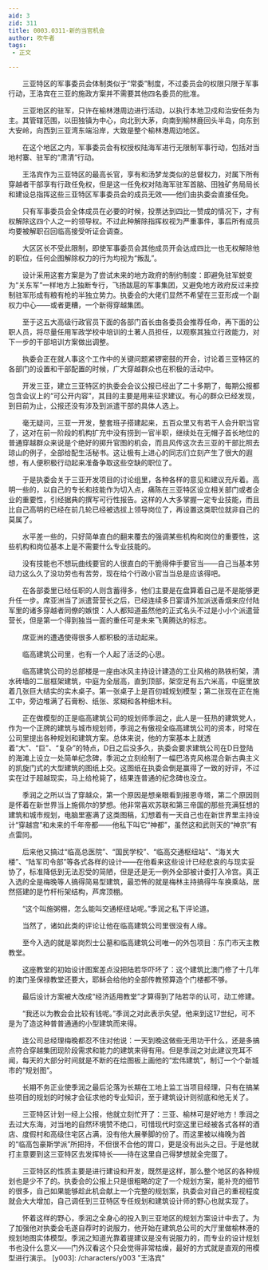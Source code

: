 ```yaml
---
aid: 3
zid: 311
title: 0003.0311-新的当官机会
author: 吹牛者
tags: 
 - 正文

---
```




　　三亚特区的军事委员会体制类似于“常委”制度，不过委员会的权限只限于军事行动，王洛宾在三亚的施政方案并不需要其他四名委员的批准。

　　三亚地区的驻军，只许在榆林港周边进行活动，以执行本地卫戍和治安任务为主。其管辖范围，以田独镇为中心，向北到大茅，向南到榆林鹿回头半岛，向东到大安岭，向西到三亚湾东端沿岸，大致是整个榆林港周边地区。

　　在这个地区之内，军事委员会有权授权陆海军进行无限制军事行动，包括对当地村寨、驻军的“肃清”行动。

　　王洛宾作为三亚特区的最高长官，享有和汤梦龙类似的总督权力，对属下所有穿越者干部享有行政任免权，但是这一任免权对陆海军驻军首脑、田独矿务局局长和建设总指挥这些三亚特区军事委员会的成员无效——他们由执委会直接任免。

　　只有军事委员会全体成员在必要的时候，投票达到四比一赞成的情况下，才有权解除这四个人之一的领导权。不过此种解除指挥权视为严重事件，事后所有成员均要被解职召回临高接受听证会调查。

　　大区区长不受此限制，即使军事委员会其他成员开会达成四比一也无权解除他的职位，任何企图解除权力的行为均视为“叛乱”。

　　设计采用这套方案是为了尝试未来的地方政府的制约制度：即避免驻军蜕变为“关东军”一样地方上独断专行，飞扬跋扈的军事集团，又避免地方政府反过来控制驻军形成有粮有枪的半独立势力。执委会的大佬们显然不希望在三亚形成一个副权力中心——或者更糟，一个新得穿越集团。

　　至于这五大高级行政官员下面的各部门首长由各委员会推荐任命，再下面的公职人员，将尽量任用军政学校中培训的土著人员担任，以观察其独立行政能力，对下一步的干部培训方案做出调整。

　　执委会正在就人事这个工作中的关键问题紧锣密鼓的开会，讨论着三亚特区的各部门的设置和干部配置的时候，广大穿越群众也在积极的活动中。

　　开发三亚，建立三亚特区的执委会会议公报已经出了二十多期了，每期公报都包含会议上的“可公开内容”，其目的主要是用来征求建议。有心的群众已经发现，到目前为止，公报还没有涉及到派遣干部的具体人选上。

　　毫无疑问，三亚一开发，整套班子搭建起来，五百众里又有若干人会升职当官了，这对在前一阶段的机构扩充中没有捞到一官半职，继续处在无帽子首长地位的普通穿越群众来说是个绝好的掷升官图的机会，而且风传这次去三亚的干部比照去琼山的例子，全部给配生活秘书。这让极有上进心的同志们立刻产生了很大的遐想，有人便积极行动起来准备争取这些空缺的职位了。

　　于是执委会关于三亚开发项目的讨论组里，各种各样的意见和建议充斥着。高明一些的，以自己的专长和技能作为切入点，痛陈在三亚特区设立相关部门或者企业的重要性，引经据典的撰写可行性报告。这样的人大多掌握一定专业技能，而且比自己高明的已经在前几轮已经被选拔上领导岗位了，再设置这类职位就非自己的莫属了。

　　水平差一些的，只好简单直白的翻来覆去的强调某些机构和岗位的重要性，这些机构和岗位基本上是不需要什么专业技能的。

　　没有技能也不想玩曲线要官的人很直白的干脆得伸手要官当——自己当基本劳动力这么久了没功劳也有苦劳，现在给个行政小官当当总是应该得吧。

　　在各部委里已经任职的人则含蓄得多，他们主要是在盘算着自己是不是能够更升任一步。席亚洲当了派遣营营长之后，已经连续多日宴请外加派送香烟来应付陆军里的诸多穿越者同僚的嫉恨：人人都知道虽然他的正式名头不过是小小个派遣营营长，但是第一个得到独当一面的重任可是未来飞黄腾达的标志。

　　席亚洲的遭遇使得很多人都积极的活动起来。

　　临高建筑公司里，也有一个人起了活泛的心思。

　　临高建筑公司的总部楼是一座由冰风主持设计建造的工业风格的熟铁桁架，清水砖墙的二层框架建筑，中庭为全层高，直到顶部，架空足有五六米高，中庭里放着几张巨大结实的实木桌子。第一张桌子上是百仞城规划模型；第二张现在正在施工中，旁边堆满了石膏粉、纸张、浆糊和各种细木料。

　　正在做模型的正是临高建筑公司的规划师季润之，此人是一狂热的建筑党人，作为一个正牌的建筑与城市规划师，季润之有傲视全临高建筑公司的资本，时常在公司里提出各种规划和建筑方案。总体来说，他的方案基本上就透着“大”、“巨”、“复杂”的特点，D日之后没多久，执委会要求建筑公司在D日登陆的海滩上设立一处简单纪念碑，季润之立刻绘制了一幅巴洛克风格混合新古典主义的凯旋门式的大型建筑的图纸上交。这图纸在执委会倒是赢得了一致的好评，不过实在过于超越现实，马上给枪毙了，结果连普通的纪念碑也没立。

　　季润之之所以当了穿越众，第一个原因是想亲眼看到报恩寺塔，第二个原因则是怀着在新世界当上施佩尔的梦想。他非常喜欢苏联和第三帝国的那些充满狂想的建筑和城市规划，电脑里塞满了这类图稿，幻想着有一天自己也在新世界里主持设计“穿越宫”和未来的千年帝都——他私下叫它“神都”，虽然这和武则天的“神京”有点雷同。

　　后来他又搞过“临高总医院”、“国民学校”、“临高交通枢纽站”、“海关大楼”、“陆军司令部”等各式各样的设计——在他看来这些设计已经悲哀的与现实妥协了，标准降低到无法忍受的简陋，但是还是无一例外全部被计委打入冷宫。真正入选的全是梅晚等人搞得简易型建筑，最恐怖的就是梅林主持搞得牛车换乘站，居然搭建的是竹杆桁架结构，芦席顶棚。

　　“这个叫施粥棚，怎么能叫交通枢纽站呢。”季润之私下评论道。

　　当然了，诸如此类的评论让他在临高建筑公司里很没有人缘。

　　至今入选的就是翠岗烈士公墓和临高建筑公司唯一的外包项目：东门市天主教教堂。

　　这座教堂的初始设计图案差点没把陆若华吓坏了：这个建筑比澳门修了十几年的澳门圣保禄教堂还要大，耶稣会给他的全部传教预算造个门楼都不够。

　　最后设计方案被大改成“经济适用教堂”才算得到了陆若华的认可，动工修建。

　　“我还以为教会会比较有钱呢。”季润之对此表示失望。他来到这17世纪，可不是为了造这种普普通通的小型建筑而来得。

　　连公司总经理梅晚都忍不住对他说：一天到晚这做些无用功干什么，还是多搞点符合穿越集团现阶段需求和能力的建筑来得有用。但是季润之对此建议充耳不闻，每天的大部分时间就是不断的在绘图板上画他的“宏伟建筑”，制订一个个新城市的“规划图”。

　　长期不务正业使季润之最后沦落为长期在工地上监工当项目经理，只有在搞某些项目的规划的时候才会征求他的专业知识，至于建筑设计则彻底和他无关了。

　　三亚特区计划一经上公报，他就立刻忙开了：三亚、榆林可是好地方！季润之去过大东海，对当地的自然环境赞不绝口，可惜现代时空这里已经被各式各样的酒店、度假村和高级住宅区占满，没有他大展拳脚的份了。而这里被以梅晚为首的“临高包豪斯学派”所把持，不但很不合他的胃口，更是没有出头之日。于是他就打主意要到这三亚特区去发挥特长——待在这里自己得梦想就全完蛋了。

　　三亚特区的性质主要是进行建设和开发，既然是这样，那么整个地区的各种规划也是少不了的。执委会的公报上只是很粗略的定了一个规划方案，能补充的细节的很多，自己如果能够趁此机会献上一个完整的规划案，执委会对自己的重视程度就会大大增加，自己调任到三亚特区专任规划和建筑设计师的野心也就实现了。

　　怀着这样的野心，季润之全身心的投入到三亚地区的规划方案设计中去了。为了加强他对执委会毛遂自荐时的说服力，他开始在建筑总公司的大厅里做榆林港的规划地图实体模型。季润之知道光靠着提建议是没有说服力的，而专业的设计规划书也没什么意义——门外汉看这个只会觉得非常枯燥，最好的方式就是直观的用模型进行演示。
[y003]: /characters/y003 "王洛宾"


